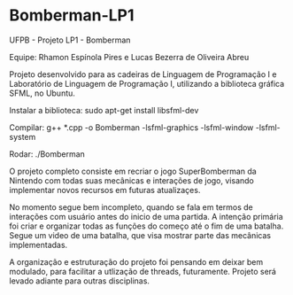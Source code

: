 # Bomberman-LP1
UFPB - Projeto LP1 - Bomberman

Equipe: Rhamon Espínola Pires e Lucas Bezerra de Oliveira Abreu

Projeto desenvolvido para as cadeiras de Linguagem de Programação I e Laboratório de Linguagem de Programação I, utilizando a biblioteca gráfica SFML, no Ubuntu.

Instalar a biblioteca: sudo apt-get install libsfml-dev

Compilar: g++ *.cpp -o Bomberman -lsfml-graphics -lsfml-window -lsfml-system

Rodar: ./Bomberman

O projeto completo consiste em recriar o jogo SuperBomberman da Nintendo com todas suas mecânicas e interações de jogo, visando implementar novos recursos em futuras atualizaçes.

No momento segue bem incompleto, quando se fala em termos de interações com usuário antes do inicio de uma partida. A intenção primária foi criar e organizar todas as funções do começo até o fim de uma batalha. Segue um video de uma batalha, que visa mostrar parte das mecânicas implementadas.

A organização e estruturação do projeto foi pensando em deixar bem modulado, para facilitar a utlização de threads, futuramente. Projeto será levado adiante para outras disciplinas.
